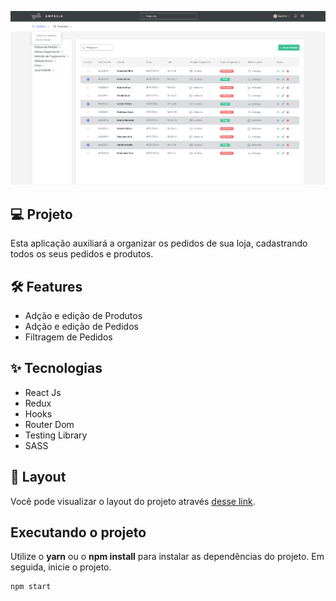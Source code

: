 <p align="center">
 <img src=".github/allOrders.png"/>
</p>

## 💻 Projeto
Esta aplicação auxiliará a organizar os pedidos de sua loja, cadastrando todos os seus pedidos e produtos.


## :hammer_and_wrench: Features 

- Adção e edição de Produtos
- Adção e edição de Pedidos
- Filtragem de Pedidos


## ✨ Tecnologias

- React Js
- Redux
- Hooks
- Router Dom
- Testing Library
- SASS

## 🔖 Layout

Você pode visualizar o layout do projeto através [desse link](https://www.figma.com/file/maWCp4iz0oXmRbEEp51Wv7/sistemaDePedidos?node-id=0%3A1).


## Executando o projeto

Utilize o **yarn** ou o **npm install** para instalar as dependências do projeto.
Em seguida, inicie o projeto.

```cl
npm start
```

<br />